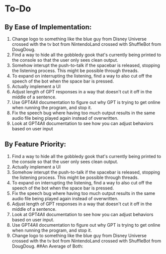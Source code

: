 # To-Do
## By Ease of Implementation:
1. Change logo to something like the blue guy from Disney Universe crossed with the tv bot from NintendoLand crossed with ShuffleBot from DougDoug.
2. Find a way to hide all the gobbledy gook that's currently being printed to the console so that the user only sees clean output.
3. Somehow interupt the push-to-talk if the spacebar is released, stopping the listening process. This might be possible through threads.
4. To expand on interrupting the listening, find a way to also cut off the speech of the bot when the space bar is pressed.
5. Actually implement a UI
6. Adjust length of GPT responses in a way that doesn't cut it off in the middle of a sentence.
7. Use GPT4All documentation to figure out why GPT is trying to get online when running the program, and stop it.
8. Fix the speech bug where having too much output results in the same audio file being played again instead of overwritten.
9. Look at GPT4All documentation to see how you can adjust behaviors based on user input
## By Feature Priority:
1. Find a way to hide all the gobbledy gook that's currently being printed to the console so that the user only sees clean output.
2. Actually implement a UI
3. Somehow interupt the push-to-talk if the spacebar is released, stopping the listening process. This might be possible through threads.
4. To expand on interrupting the listening, find a way to also cut off the speech of the bot when the space bar is pressed.
5. Fix the speech bug where having too much output results in the same audio file being played again instead of overwritten.
6. Adjust length of GPT responses in a way that doesn't cut it off in the middle of a sentence.
7. Look at GPT4All documentation to see how you can adjust behaviors based on user input.
8. Use GPT4All documentation to figure out why GPT is trying to get online when running the program, and stop it.
9. Change logo to something like the blue guy from Disney Universe crossed with the tv bot from NintendoLand crossed with ShuffleBot from DougDoug.
##An Average of Both:
